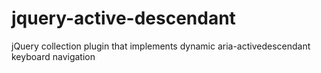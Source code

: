 # jquery-active-descendant
jQuery collection plugin that implements dynamic aria-activedescendant keyboard navigation

